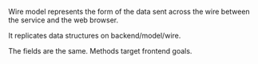 Wire model represents the form of the data sent across the wire
between the service and the web browser.

It replicates data structures on backend/model/wire.

The fields are the same. Methods target frontend goals.